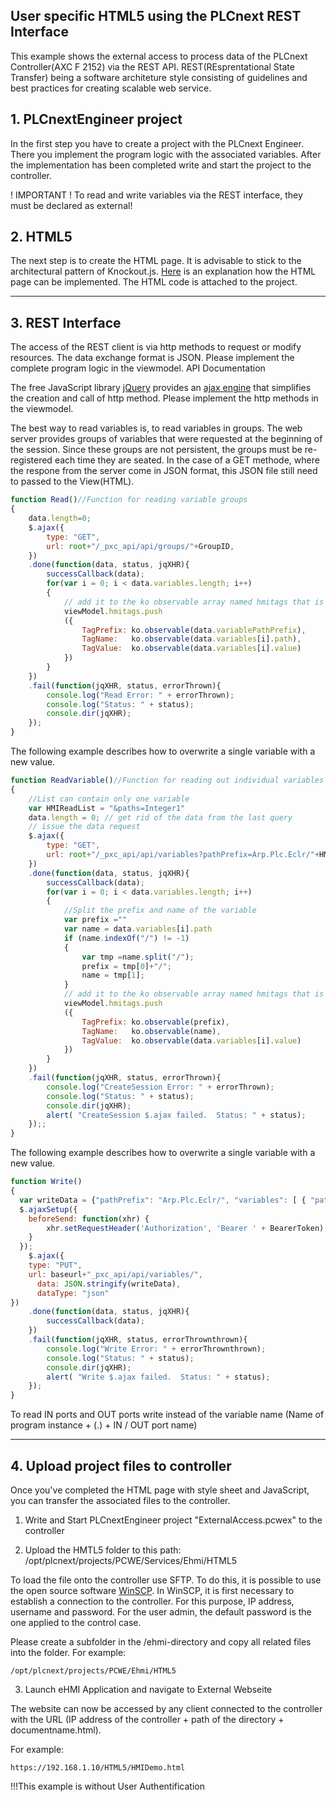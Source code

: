 ## User specific HTML5 using the PLCnext REST Interface

This example shows the external access to process data of the PLCnext Controller(AXC F 2152) via the REST API.
REST(REsprentational State Transfer) being a software architeture style consisting of guidelines and best practices for creating scalable web service.

## 1. PLCnextEngineer project
In the first step you have to create a project with the PLCnext Engineer. There you implement the program logic with the associated variables.
After the implementation has been completed write and start the project to the controller.

! IMPORTANT ! To read and write variables via the REST interface, they must be declared as external!

## 2. HTML5 
The next step is to create the HTML page. It is advisable to stick to the architectural pattern of Knockout.js. [Here](/Architecture/Architecture.md) is an explanation how the HTML page can be implemented.
The HTML code is attached to the project.

----
## 3. REST Interface
The access of the REST client is via http methods to request or modify resources. The data exchange format is JSON. Please implement the complete program logic in the viewmodel.
API Documentation

The free JavaScript library [jQuery](https://jquery.com) provides an [ajax engine](api.jquery.com/jquery.ajax/) that simplifies the creation and call of http method. Please implement the http methods in the viewmodel.

The best way to read variables is, to read variables in groups. The web server provides groups of variables that were requested at the beginning of the session. Since these groups are not persistent, the groups must be re-registered each time they are seated.
In the case of a GET methode, where the respone from the server come in JSON format, this JSON file still need to passed to the View(HTML). 

```javascript
function Read()//Function for reading variable groups
{
    data.length=0;
    $.ajax({
        type: "GET",
        url: root+"/_pxc_api/api/groups/"+GroupID,
    })
    .done(function(data, status, jqXHR){
        successCallback(data);
        for(var i = 0; i < data.variables.length; i++)
        {
            // add it to the ko observable array named hmitags that is in the viewmodel
            viewModel.hmitags.push
            ({
                TagPrefix: ko.observable(data.variablePathPrefix),
                TagName:   ko.observable(data.variables[i].path),
                TagValue:  ko.observable(data.variables[i].value)
            })
        }
    })
    .fail(function(jqXHR, status, errorThrown){
        console.log("Read Error: " + errorThrown);
        console.log("Status: " + status);
        console.dir(jqXHR);
    });
}
```
The following example describes how to overwrite a single variable with a new value.
```javascript
function ReadVariable()//Function for reading out individual variables
{
    //List can contain only one variable
    var HMIReadList = "&paths=Integer1"
    data.length = 0; // get rid of the data from the last query
    // issue the data request
    $.ajax({
        type: "GET",
        url: root+"/_pxc_api/api/variables?pathPrefix=Arp.Plc.Eclr/"+HMIReadList,
    })
    .done(function(data, status, jqXHR){
        successCallback(data);
        for(var i = 0; i < data.variables.length; i++)
        {
            //Split the prefix and name of the variable
            var prefix =""
            var name = data.variables[i].path
            if (name.indexOf("/") != -1)
            {
                var tmp =name.split("/");
                prefix = tmp[0]+"/";
                name = tmp[1];
            }
            // add it to the ko observable array named hmitags that is in the viewmodel
            viewModel.hmitags.push
            ({
                TagPrefix: ko.observable(prefix),
                TagName:   ko.observable(name),
                TagValue:  ko.observable(data.variables[i].value)
            })
        }
    })
    .fail(function(jqXHR, status, errorThrown){
        console.log("CreateSession Error: " + errorThrown);
        console.log("Status: " + status);
        console.dir(jqXHR);
        alert( "CreateSession $.ajax failed.  Status: " + status);
    });;
}
```

The following example describes how to overwrite a single variable with a new value.
```javascript
function Write()
{
  var writeData = {"pathPrefix": "Arp.Plc.Eclr/", "variables": [ { "path": viewModel.VarName(), "value": viewModel.ConstantValue(), "valueType": "Constant" } ]};
  $.ajaxSetup({
    beforeSend: function(xhr) {
        xhr.setRequestHeader('Authorization', 'Bearer ' + BearerToken);
    }
  });
	$.ajax({
    type: "PUT",
    url: baseurl+"_pxc_api/api/variables/",
	  data: JSON.stringify(writeData),
	  dataType: "json"
})
    .done(function(data, status, jqXHR){
        successCallback(data);
    })
    .fail(function(jqXHR, status, errorThrownthrown){
        console.log("Write Error: " + errorThrownthrown);
        console.log("Status: " + status);
        console.dir(jqXHR);
		alert( "Write $.ajax failed.  Status: " + status);
    });
}
```
To read IN ports and OUT ports write instead of the variable name (Name of program instance + (.) + IN / OUT port name)

----
## 4. Upload project files to controller
Once you've completed the HTML page with style sheet and JavaScript, you can transfer the associated files to the controller.


1. Write and Start PLCnextEngineer project "ExternalAccess.pcwex" to the controller

2. Upload the HMTL5 folder to this path:   /opt/plcnext/projects/PCWE/Services/Ehmi/HTML5

To load the file onto the controller use SFTP. To do this, it is possible to use the open source software [WinSCP](https://winscp.net/). 
In WinSCP, it is first necessary to establish a connection to the controller. For this purpose, IP address, username and password. For the user admin, the default password is the one applied to the control case.

Please create a subfolder in the /ehmi-directory and copy all related files into the folder. 
For example:
```
/opt/plcnext/projects/PCWE/Ehmi/HTML5
```

3. Launch eHMI Application and navigate to External Webseite

The website can now be accessed by any client connected to the controller with the URL (IP address of the controller + path of the directory + documentname.html). 

For example:
```
https://192.168.1.10/HTML5/HMIDemo.html
```
!!!This example is without User Authentification